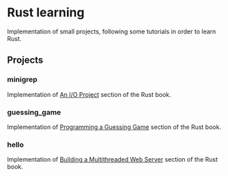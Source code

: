 # Rust learning

Implementation of small projects, following some tutorials in order to learn Rust.

## Projects

### minigrep

Implementation of [An I/O Project](https://doc.rust-lang.org/book/ch12-00-an-io-project.html) section of the Rust book. 

### guessing_game

Implementation of [Programming a Guessing Game](https://doc.rust-lang.org/book/ch02-00-guessing-game-tutorial.html) 
section of the Rust book.

### hello

Implementation of [Building a Multithreaded Web Server](https://doc.rust-lang.org/book/ch20-00-final-project-a-web-server.html)
section of the Rust book.

